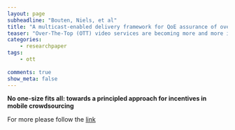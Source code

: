 ```yaml
---
layout: page
subheadline: "Bouten, Niels, et al"
title: "A multicast-enabled delivery framework for QoE assurance of over-the-top services in multimedia access networks"
teaser: "Over-The-Top (OTT) video services are becoming more and more important in today’s broadband access networks. While original OTT services only offered short duration medium quality videos, more recently, premium content such as high definition full feature movies and live video are offered as well. For operators, who see the potential in providing Quality of Experience (QoE) assurance for an increased revenue, this introduces important new network management challenges. Traditional network management paradigms are often not suited for ensuring QoE guarantees as the provider does not have any control on the content’s origin. In this article, we focus on the management of an OTT-based video service. We present a loosely coupled architecture that can be seamlessly integrated into an existing OTT-based video delivery architecture. The framework has the goal of resolving the network bottleneck that might occur from high peaks in the requests for OTT video services. The proposed approach groups the existing Hypertext Transfer Protocol (HTTP) based video connections to be multicasted over an access network’s bottleneck and then splits them again to reconstruct the original HTTP connections. A prototype of this architecture is presented, which includes the caching of videos and incorporates retransmission schemes to ensure robust transmission. Furthermore, an autonomic algorithm is presented that allows to intelligently select which OTT videos need to be multicasted by making a remote assessment of the cache state to predict the future availability of content. The approach was evaluated through both simulation and large scale emulation and shows a significant gain in scalability of the prototype compared to a traditional video delivery architecture."
categories:
    - researchpaper  
tags:
    - ott
      
comments: true
show_meta: false
---
```


__No one-size fits all: towards a principled approach for incentives in mobile crowdsourcing__

For more please follow the [link](http://link.springer.com/article/10.1007/s10922-013-9262-8)
